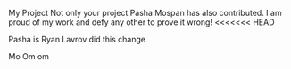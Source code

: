 My Project
Not only your project
Pasha Mospan has also contributed. I am proud of my work and defy any other to prove it wrong!
<<<<<<< HEAD

Pasha is Ryan
Lavrov did this change

Mo
Om om